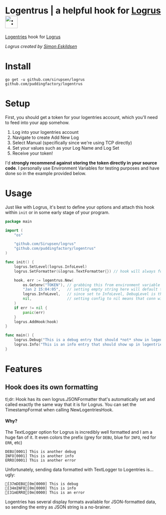# Logentrus | a helpful hook for [Logrus](https://github.com/sirupsen/logrus) <img src="http://i.imgur.com/hTeVwmJ.png" width="40" height="40" alt=":walrus:" class="emoji" title=":walrus:"/>
[Logentries](https://logentries.com) hook for [Logrus](https://github.com/sirupsen/logrus)

*Logrus created by [Simon Eskildsen](http://sirupsen.com)*

# Install
`go get -u github.com/sirupsen/logrus github.com/puddingfactory/logentrus`

# Setup
First, you should get a token for your logentries account, which you'll need to feed into your app somehow.

1. Log into your logentries account
2. Navigate to create Add New Log
3. Select Manual (specifically since we're using TCP directly)
4. Set your values such as your Log Name and Log Set
5. Receive your token!

I'd **strongly recommend against storing the token directly in your source code**.
I personally use Environment Variables for testing purposes and have done so in the example provided below.

# Usage
Just like with Logrus, it's best to define your options and attach this hook within `init` or in some early stage of your program.

```go
package main

import (
	"os"

	"github.com/Sirupsen/logrus"
	"github.com/puddingfactory/logentrus"
)

func init() {
	logrus.SetLevel(logrus.InfoLevel)
	logrus.SetFormatter(&logrus.TextFormatter{}) // hook will always format as JSON with its own formatter

	hook, err := logentrus.New(
		os.Getenv("TOKEN"), // grabbing this from environment variable
		"Jan 2 15:04:05",   // setting empty string here will default to logrus's typically time format
		logrus.InfoLevel,   // since set to InfoLevel, DebugLevel is the only level that will be ignored
		nil,                // setting config to nil means that conn will use root certs from local system
	)
	if err != nil {
		panic(err)
	}
	logrus.AddHook(hook)
}

func main() {
	logrus.Debug("This is a debug entry that should *not* show in logentries")
	logrus.Info("This is an info entry that should show up in logentries")
}
```

# Features
## Hook does its own formatting
tl;dr: Hook has its own logrus.JSONFormatter that's automatically set and called exactly the same way that it is for Logrus.
You can set the TimestampFormat when calling NewLogentriesHook.

#### Why?
The TextLogger option for Logrus is incredibly well formatted and I am a huge fan of it. It even colors the prefix (grey for `DEBU`, blue for `INFO`, red for `ERR`, etc)

```
DEBU[0001] This is another debug
INFO[0001] This is another info
ERRO[0001] This is another error
```

Unfortunately, sending data formatted with TextLogger to Logentries is... ugly:

```
[37mDEBU[0m[0000] This is debug
[34mINFO[0m[0000] This is info
[31mERRO[0m[0000] This is an error
```

Logentries has several display formats available for JSON-formatted data, so sending the entry as JSON string is a no-brainer.

